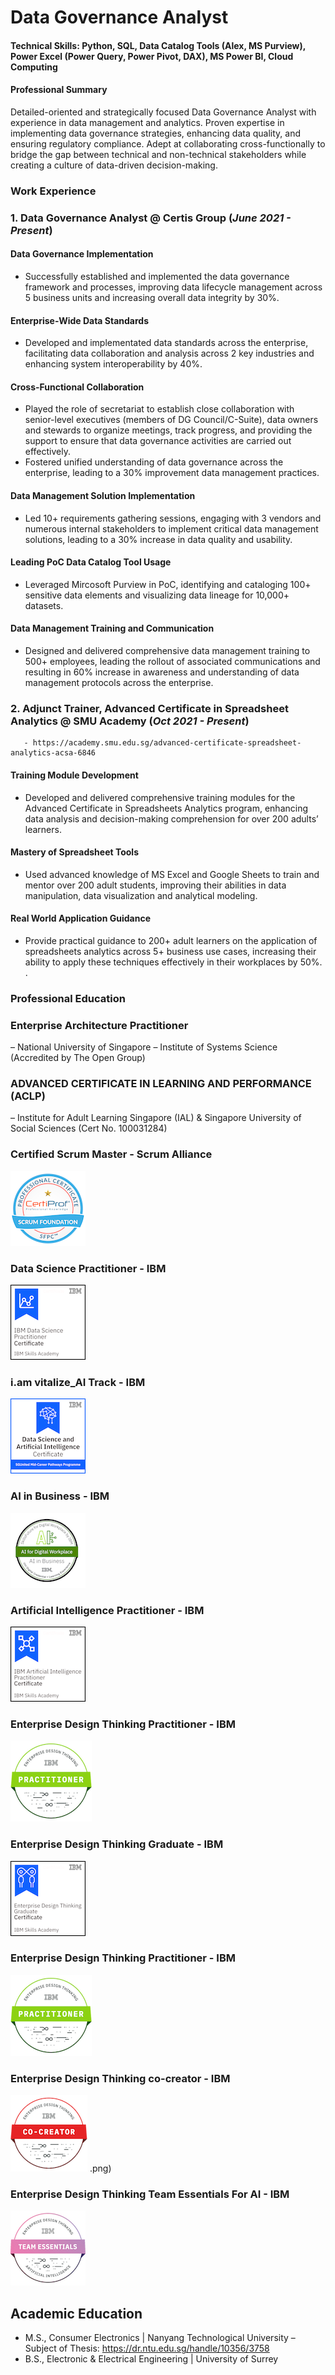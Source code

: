 # Data Governance Analyst

#### Technical Skills: Python, SQL, Data Catalog Tools (Alex, MS Purview), Power Excel (Power Query, Power Pivot, DAX), MS Power BI, Cloud Computing 

#### Professional Summary

Detailed-oriented and strategically focused Data Governance Analyst with experience in data management and analytics. Proven expertise in implementing data governance strategies, enhancing data quality, and ensuring regulatory compliance. Adept at collaborating cross-functionally to bridge the gap between technical and non-technical stakeholders while creating a culture of data-driven decision-making. 

### Work Experience
### 1. Data Governance Analyst @ Certis Group  (_June 2021 - Present_)
#### **Data Governance Implementation**
  - Successfully established and implemented the data governance framework and processes, improving data lifecycle management across 5 business units and increasing overall 
    data integrity by 30%.
#### **Enterprise-Wide Data Standards**
  - Developed and implementated data standards across the enterprise, facilitating data collaboration and analysis across 2 key industries and enhancing system
    interoperability by 40%. 
#### **Cross-Functional Collaboration**
  - Played the role of secretariat to establish close collaboration with senior-level executives (members of DG Council/C-Suite), data owners and stewards to organize
    meetings, track progress, and providing the support to ensure that data governance activities are carried out effectively.
  - Fostered unified understanding of data governance across the enterprise, leading to a 30% improvement data management practices.
#### **Data Management Solution Implementation**
  -  Led 10+ requirements gathering sessions, engaging with 3 vendors and numerous internal stakeholders to implement critical data management solutions, leading to a 30% 
     increase in data quality and usability.
#### **Leading PoC Data Catalog Tool Usage**
  - Leveraged Mircosoft Purview in PoC, identifying and cataloging 100+ sensitive data elements and visualizing data lineage for 10,000+ datasets.
#### **Data Management Training and Communication**
  - Designed and delivered comprehensive data management training to 500+ employees, leading the rollout of associated communications and resulting in 60% increase in
    awareness and understanding of data management protocols across the enterprise.  

### 2. Adjunct Trainer, Advanced Certificate in Spreadsheet Analytics @ SMU Academy  (_Oct 2021 - Present_)
       - https://academy.smu.edu.sg/advanced-certificate-spreadsheet-analytics-acsa-6846 
  #### **Training Module Development**   
   - Developed and delivered comprehensive training modules for the Advanced Certificate in Spreadsheets Analytics program, enhancing data analysis and decision-making
     comprehension for over 200 adults’ learners.
  #### **Mastery of Spreadsheet Tools**   
   - Used advanced knowledge of MS Excel and Google Sheets to train and mentor over 200 adult students, improving their abilities in data manipulation, data visualization and 
     analytical modeling.
  #### **Real World Application Guidance**  
   - Provide practical guidance to 200+ adult learners on the application of spreadsheets analytics across 5+ business use cases, increasing their ability to apply these 
     techniques effectively in their workplaces by 50%. . 

### Professional Education

### Enterprise Architecture Practitioner 	
– National University of Singapore – Institute of Systems Science (Accredited by The Open Group) 
### ADVANCED CERTIFICATE IN LEARNING AND PERFORMANCE (ACLP)                                                      
– Institute for Adult Learning Singapore (IAL) & Singapore University of Social Sciences (Cert No. 100031284)
### Certified Scrum Master - Scrum Alliance	
![Digital Badges](/assets/img/scrum-foundation-professional-certificate-sfpc.1_120px.png) 
###  Data Science Practitioner - IBM
![Digital Badges](/assets/img/ibm-data-science-practitioner-certificate.1.png)  
### i.am vitalize_AI Track - IBM
![Digital Badges](/assets/img/i-am-vitalize_ai-track_120px.png)
### AI in Business - IBM
![Digital Badges](/assets/img/ai-in-business.png)
###  Artificial Intelligence Practitioner - IBM
![Digital Badges](/assets/img/ibm-artificial-intelligence-practitioner-certificate.1.png)
### Enterprise Design Thinking Practitioner - IBM	
![Digital Badges](/assets/img/enterprise-design-thinking-practitioner.png)
### Enterprise Design Thinking Graduate - IBM	
![Digital Badges](/assets/img/enterprise-design-thinking-graduate-certificate.png) 
### Enterprise Design Thinking Practitioner - IBM	
![Digital Badges](/assets/img/enterprise-design-thinking-practitioner.png) 
### Enterprise Design Thinking co-creator - IBM	
![Digital Badges](/assets/img/enterprise-design-thinking-co-creator.png) .png) 
### Enterprise Design Thinking Team Essentials For AI - IBM	
![Digital Badges](/assets/img/enterprise-design-thinking-team-essentials-for-ai.png) 


## Academic Education						       		
- M.S., Consumer Electronics	| Nanyang Technological University 
  – Subject of Thesis: https://dr.ntu.edu.sg/handle/10356/3758  	 			        		
- B.S., Electronic & Electrical Engineering | University of Surrey 
  

